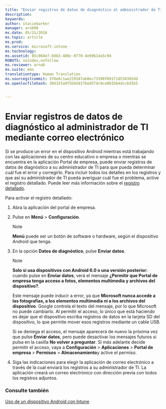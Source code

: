 ```yaml
---
title: "Enviar registros de datos de diagnóstico al administrador de TI mediante correo electrónico | Microsoft Intune"
description: 
keywords: 
author: staciebarker
manager: arob98
ms.date: 05/31/2016
ms.topic: article
ms.prod: 
ms.service: microsoft-intune
ms.technology: 
ms.assetid: 85c868e7-8d63-480c-9770-4e99614a5c94
ROBOTS: noindex,nofollow
ms.reviewer: arnab
ms.suite: ems
translationtype: Human Translation
ms.sourcegitcommit: 376e6c1ae229187ab8ec73390f091f1d534365dd
ms.openlocfilehash: 30d325a9f5b920176ed5f4c9ce003564dcc6d3b5


---
```



# Enviar registros de datos de diagnóstico al administrador de TI mediante correo electrónico

Si se produce un error en el dispositivo Android mientras está trabajando con las aplicaciones de su centro educativo o empresa o mientras se encuentra en la aplicación Portal de empresa, puede enviar registros de datos de diagnóstico a su administrador de TI para que pueda determinar cuál fue el error y corregirlo. Para incluir todos los detalles en los registros y que así su administrador de TI pueda averiguar cuál fue el problema, active el registro detallado. Puede leer más información sobre el [registro detallado](use-verbose-logging-to-help-your-it-administrator-fix-device-issues-android.md).

Para activar el registro detallado:

1.  Abra la aplicación del portal de empresa.

2.  Pulse en **Menú** &gt; **Configuración**.

    > [!NOTE] 
    > **Menú** puede ser un botón de software o hardware, según el dispositivo Android que tenga.

3.  En la opción **Datos de diagnóstico**, pulse **Enviar datos**.

    > [!NOTE]
    > **Solo si usa dispositivos con Android 6.0 o una versión posterior:** cuando pulse en **Enviar datos**, verá el mensaje **¿Permitir que Portal de empresa tenga acceso a fotos, elementos multimedia y archivos del dispositivo?**. 

    Este mensaje puede inducir a error, ya que **Microsoft nunca accede a las fotografías, a los elementos multimedia ni a los archivos del dispositivo**. Google controla el texto del mensaje, por lo que Microsoft no puede cambiarlo.  Al permitir el acceso, lo único que está haciendo es dejar que el dispositivo escriba registros de datos en la tarjeta SD del dispositivo, lo que permite mover esos registros mediante un cable USB.

    Si se deniega el acceso, el mensaje aparecerá de nuevo la próxima vez que pulse **Enviar datos**, pero puede desactivar los mensajes futuros si pulsa en la casilla **No volver a preguntar**.  Si más adelante decide permitir el acceso, vaya a **Configuración** &gt; **Aplicaciones** &gt; **Portal de empresa** &gt; **Permisos** &gt; **Almacenamiento**y active el permiso.

4.  Siga las indicaciones para elegir la aplicación de correo electrónico a través de la cual enviará los registros a su administrador de TI. La aplicación creará un correo electrónico con dirección previa con todos los registros adjuntos.


### Consulte también
[Uso de un dispositivo Android con Intune](using-your-android-device-with-intune.md)


<!--HONumber=Jul16_HO3-->



